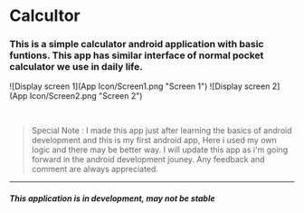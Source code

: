 # Calcultor
### This is a simple calculator android application with basic funtions. This app has similar interface of normal pocket calculator we use in daily life.
![Display screen 1](App Icon/Screen1.png "Screen 1")
![Display screen 2](App Icon/Screen2.png "Screen 2")

<pre>

</pre>

>Special Note : I made this app just after learning the basics of android development and this is my first android app, Here i used my own logic and there may be better way. I will update this app as i'm going forward in the android development jouney. Any feedback and comment are always appreciated.
---
#### *This application is in development, may not be stable*
